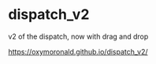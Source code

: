 # dispatch_v2
v2 of the dispatch, now with drag and drop

https://oxymoronald.github.io/dispatch_v2/ 
